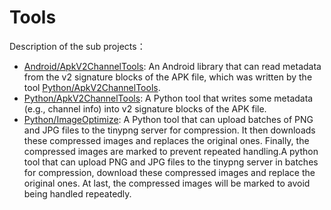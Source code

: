 # Tools

Description of the sub projects：

* [Android/ApkV2ChannelTools](./Android/ApkV2ChannelTools): An Android library that can read metadata from the v2 signature blocks of the APK file, which was written by the tool [Python/ApkV2ChannelTools](./Python/ApkV2ChannelTools). 
* [Python/ApkV2ChannelTools](./Python/ApkV2ChannelTools): A Python tool that writes some metadata (e.g., channel info) into v2 signature blocks of the APK file.
* [Python/ImageOptimize](./Python/ImageOptimize): A Python tool that can upload batches of PNG and JPG files to the tinypng server for compression. It then downloads these compressed images and replaces the original ones. Finally, the compressed images are marked to prevent repeated handling.A python tool that can upload PNG and JPG files to the tinypng server in batches for compression, download these compressed images and replace the original ones. At last, the compressed images will be marked to avoid being handled repeatedly.

